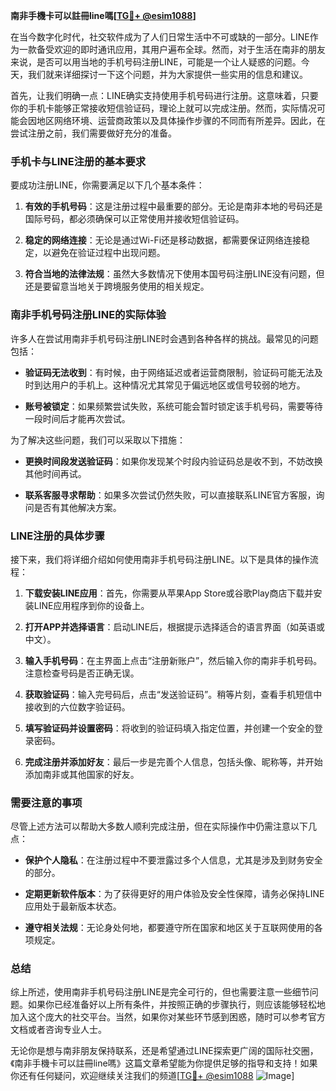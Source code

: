 **南非手機卡可以註冊line嗎[[TG💪+ @esim1088](https://t.me/s/esim1088)]**

在当今数字化时代，社交软件成为了人们日常生活中不可或缺的一部分。LINE作为一款备受欢迎的即时通讯应用，其用户遍布全球。然而，对于生活在南非的朋友来说，是否可以用当地的手机号码注册LINE，可能是一个让人疑惑的问题。今天，我们就来详细探讨一下这个问题，并为大家提供一些实用的信息和建议。

首先，让我们明确一点：LINE确实支持使用手机号码进行注册。这意味着，只要你的手机卡能够正常接收短信验证码，理论上就可以完成注册。然而，实际情况可能会因地区网络环境、运营商政策以及具体操作步骤的不同而有所差异。因此，在尝试注册之前，我们需要做好充分的准备。

### 手机卡与LINE注册的基本要求

要成功注册LINE，你需要满足以下几个基本条件：

1. **有效的手机号码**：这是注册过程中最重要的部分。无论是南非本地的号码还是国际号码，都必须确保可以正常使用并接收短信验证码。
   
2. **稳定的网络连接**：无论是通过Wi-Fi还是移动数据，都需要保证网络连接稳定，以避免在验证过程中出现问题。

3. **符合当地的法律法规**：虽然大多数情况下使用本国号码注册LINE没有问题，但还是要留意当地关于跨境服务使用的相关规定。

### 南非手机号码注册LINE的实际体验

许多人在尝试用南非手机号码注册LINE时会遇到各种各样的挑战。最常见的问题包括：

- **验证码无法收到**：有时候，由于网络延迟或者运营商限制，验证码可能无法及时到达用户的手机上。这种情况尤其常见于偏远地区或信号较弱的地方。

- **账号被锁定**：如果频繁尝试失败，系统可能会暂时锁定该手机号码，需要等待一段时间后才能再次尝试。

为了解决这些问题，我们可以采取以下措施：

- **更换时间段发送验证码**：如果你发现某个时段内验证码总是收不到，不妨改换其他时间再试。

- **联系客服寻求帮助**：如果多次尝试仍然失败，可以直接联系LINE官方客服，询问是否有其他解决方案。

### LINE注册的具体步骤

接下来，我们将详细介绍如何使用南非手机号码注册LINE。以下是具体的操作流程：

1. **下载安装LINE应用**：首先，你需要从苹果App Store或谷歌Play商店下载并安装LINE应用程序到你的设备上。

2. **打开APP并选择语言**：启动LINE后，根据提示选择适合的语言界面（如英语或中文）。

3. **输入手机号码**：在主界面上点击“注册新账户”，然后输入你的南非手机号码。注意检查号码是否正确无误。

4. **获取验证码**：输入完号码后，点击“发送验证码”。稍等片刻，查看手机短信中接收到的六位数字验证码。

5. **填写验证码并设置密码**：将收到的验证码填入指定位置，并创建一个安全的登录密码。

6. **完成注册并添加好友**：最后一步是完善个人信息，包括头像、昵称等，并开始添加南非或其他国家的好友。

### 需要注意的事项

尽管上述方法可以帮助大多数人顺利完成注册，但在实际操作中仍需注意以下几点：

- **保护个人隐私**：在注册过程中不要泄露过多个人信息，尤其是涉及到财务安全的部分。
  
- **定期更新软件版本**：为了获得更好的用户体验及安全性保障，请务必保持LINE应用处于最新版本状态。

- **遵守相关法规**：无论身处何地，都要遵守所在国家和地区关于互联网使用的各项规定。

### 总结

综上所述，使用南非手机号码注册LINE是完全可行的，但也需要注意一些细节问题。如果你已经准备好以上所有条件，并按照正确的步骤执行，则应该能够轻松地加入这个庞大的社交平台。当然，如果你对某些环节感到困惑，随时可以参考官方文档或者咨询专业人士。

无论你是想与南非朋友保持联系，还是希望通过LINE探索更广阔的国际社交圈，《南非手機卡可以註冊line嗎》这篇文章希望能为你提供足够的指导和支持！如果你还有任何疑问，欢迎继续关注我们的频道[[TG💪+ @esim1088](https://t.me/s/esim1088) ![Image](https://i.postimg.cc/4NQfJmqS/Snipaste-2025-05-13-00-14-12.png)]